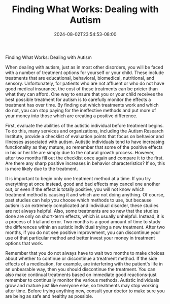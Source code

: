 ﻿---
title: "Finding What Works: Dealing with Autism"
date: 2024-08-02T23:54:53-08:00
description: "Text Tips for Web Success"
featured_image: "/images/Text.jpg"
tags: ["Text"]
---

Finding What Works: Dealing with Autism

When dealing with autism, just as in most other disorders, you will be faced with a number of treatment options for yourself or your child. These include treatments that are educational, behavioral, biomedical, nutritional, and sensory. Unfortunately, for patients who are not affluent or who do not have good medical insurance, the cost of these treatments can be pricier than what they can afford. One way to ensure that you or your child receives the best possible treatment for autism is to carefully monitor the effects a treatment has over time. By finding out which treatments work and which do not, you can stop paying for the ineffective methods and put more of your money into those which are creating a positive difference.

First, evaluate the abilities of the autistic individual before treatment begins. To do this, many services and organizations, including the Autism Research Institute, provide a checklist of evaluation points that focus on behavior and illnesses associated with autism. Autistic individuals tend to have increasing functionality as they mature, so remember that some of the positive effects in his or her life are simply due to the natural growth process. However, after two months fill out the checklist once again and compare it to the first. Are there any sharp positive increases in behavior characteristics? If so, this is more likely due to the treatment. 

It is important to begin only one treatment method at a time. If you try everything at once instead, good and bad effects may cancel one another out, or even if the effect is totally positive, you will not know which treatment method is causing it and which are not doing anything. Of course, past studies can help you choose which methods to use, but because autism is an extremely complicated and individual disorder, these studies are not always helpful. Also, some treatments are so new that the studies done are only on short-term effects, which is usually unhelpful. Instead, it is a process of trial and error. Two months is a good amount of time to study the differences within an autistic individual trying a new treatment. After two months, if you do not see positive improvement, you can discontinue your use of that particular method and better invest your money in treatment options that work.

Remember that you do not always have to wait two months to make choices about whether to continue or discontinue a treatment method. If the side effects of a medication, for example, are interfering with the patient's life in an unbearable way, then you should discontinue the treatment. You can also make continual treatments based on immediate good reactions-just remember to continually monitor the various methods. Autistic individuals grow and mature just like everyone else, so treatments may stop working after time. Before trying anything new, consult your doctor to make sure you are being as safe and healthy as possible.  

